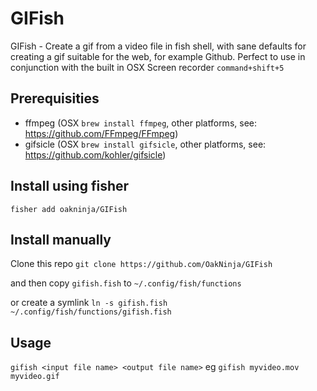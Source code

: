# GIFish
GIFish - Create a gif from a video file in fish shell, with sane defaults for creating a gif suitable for the web, for example Github. Perfect to use in conjunction with the built in OSX Screen recorder `command+shift+5`

## Prerequisities
* ffmpeg (OSX `brew install ffmpeg`, other platforms, see: https://github.com/FFmpeg/FFmpeg)
* gifsicle (OSX `brew install gifsicle`, other platforms, see: https://github.com/kohler/gifsicle)

## Install using fisher
`fisher add oakninja/GIFish`

## Install manually 
Clone this repo `git clone https://github.com/OakNinja/GIFish`

and then copy `gifish.fish` to `~/.config/fish/functions` 

or create a symlink `ln -s gifish.fish ~/.config/fish/functions/gifish.fish`

## Usage
`gifish <input file name> <output file name>` eg `gifish myvideo.mov myvideo.gif`
